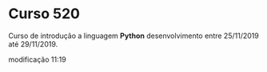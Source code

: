 # Curso 520

Curso de introdução a linguagem **Python** desenvolvimento entre 25/11/2019 até 29/11/2019.

modificação 11:19